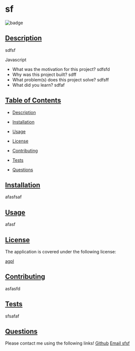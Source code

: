 # sf


![badge](https://img.shields.io/badge/license-agpl-blue)
        
    
## [Description](#table-of-contents)

sdfsf

Javascript

- What was the motivation for this project? sdfsfd
- Why was this project built? sdff
- What problem(s) does this project solve? sdfsff
- What did you learn? sdfaf

## [Table of Contents](#table-of-contents)
     
- [Description](#description)
- [Installation](#installation)
- [Usage](#usage)

- [License](#license)
      
- [Contributing](#contributing)
- [Tests](#tests)
- [Questions](#questions)

## [Installation](#table-of-contents)

afasfsaf

## [Usage](#table-of-contents)

afasf


## [License](#table-of-contents)
The application is covered under the following license:

[agpl](https://choosealicense.com/licenses/agpl)
        
        

## [Contributing](#table-of-contents)

asfasfd

## [Tests](#table-of-contents)

sfsafaf

## [Questions](#table-of-contents)

Please contact me using the following links!
[Github](https://github.com/sfaf)
[Email sfsf](mailto:sfsf)
